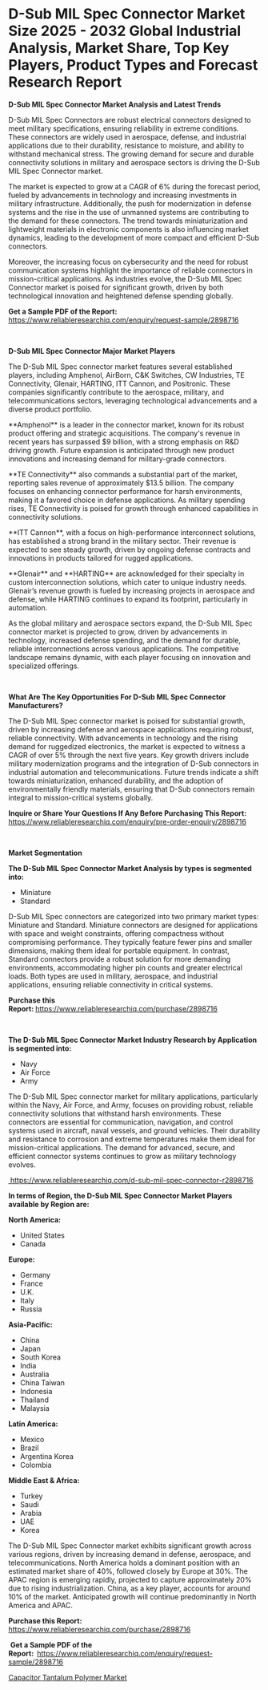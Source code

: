 <p><h1>D-Sub MIL Spec Connector Market Size 2025 - 2032 Global Industrial Analysis, Market Share, Top Key Players, Product Types and Forecast Research Report</h1></p><p><strong>D-Sub MIL Spec Connector Market Analysis and Latest Trends</strong></p>
<p><p>D-Sub MIL Spec Connectors are robust electrical connectors designed to meet military specifications, ensuring reliability in extreme conditions. These connectors are widely used in aerospace, defense, and industrial applications due to their durability, resistance to moisture, and ability to withstand mechanical stress. The growing demand for secure and durable connectivity solutions in military and aerospace sectors is driving the D-Sub MIL Spec Connector market.</p><p>The market is expected to grow at a CAGR of 6% during the forecast period, fueled by advancements in technology and increasing investments in military infrastructure. Additionally, the push for modernization in defense systems and the rise in the use of unmanned systems are contributing to the demand for these connectors. The trend towards miniaturization and lightweight materials in electronic components is also influencing market dynamics, leading to the development of more compact and efficient D-Sub connectors. </p><p>Moreover, the increasing focus on cybersecurity and the need for robust communication systems highlight the importance of reliable connectors in mission-critical applications. As industries evolve, the D-Sub MIL Spec Connector market is poised for significant growth, driven by both technological innovation and heightened defense spending globally.</p></p>
<p><strong>Get a Sample PDF of the Report:&nbsp;</strong> <a href="https://www.reliableresearchiq.com/enquiry/request-sample/2898716?utm_campaign=2297&utm_medium=2&utm_source=Github&utm_content=ia&utm_term=15032025&utm_id=d-sub-mil-spec-connector">https://www.reliableresearchiq.com/enquiry/request-sample/2898716</a></p>
<p>&nbsp;</p>
<p><strong>D-Sub MIL Spec Connector Major Market Players</strong></p>
<p><p>The D-Sub MIL Spec connector market features several established players, including Amphenol, AirBorn, C&K Switches, CW Industries, TE Connectivity, Glenair, HARTING, ITT Cannon, and Positronic. These companies significantly contribute to the aerospace, military, and telecommunications sectors, leveraging technological advancements and a diverse product portfolio.</p><p>**Amphenol** is a leader in the connector market, known for its robust product offering and strategic acquisitions. The company's revenue in recent years has surpassed $9 billion, with a strong emphasis on R&D driving growth. Future expansion is anticipated through new product innovations and increasing demand for military-grade connectors.</p><p>**TE Connectivity** also commands a substantial part of the market, reporting sales revenue of approximately $13.5 billion. The company focuses on enhancing connector performance for harsh environments, making it a favored choice in defense applications. As military spending rises, TE Connectivity is poised for growth through enhanced capabilities in connectivity solutions.</p><p>**ITT Cannon**, with a focus on high-performance interconnect solutions, has established a strong brand in the military sector. Their revenue is expected to see steady growth, driven by ongoing defense contracts and innovations in products tailored for rugged applications.</p><p>**Glenair** and **HARTING** are acknowledged for their specialty in custom interconnection solutions, which cater to unique industry needs. Glenair’s revenue growth is fueled by increasing projects in aerospace and defense, while HARTING continues to expand its footprint, particularly in automation.</p><p>As the global military and aerospace sectors expand, the D-Sub MIL Spec connector market is projected to grow, driven by advancements in technology, increased defense spending, and the demand for durable, reliable interconnections across various applications. The competitive landscape remains dynamic, with each player focusing on innovation and specialized offerings.</p></p>
<p>&nbsp;</p>
<p><strong>What Are The Key Opportunities For D-Sub MIL Spec Connector Manufacturers?</strong></p>
<p><p>The D-Sub MIL Spec connector market is poised for substantial growth, driven by increasing defense and aerospace applications requiring robust, reliable connectivity. With advancements in technology and the rising demand for ruggedized electronics, the market is expected to witness a CAGR of over 5% through the next five years. Key growth drivers include military modernization programs and the integration of D-Sub connectors in industrial automation and telecommunications. Future trends indicate a shift towards miniaturization, enhanced durability, and the adoption of environmentally friendly materials, ensuring that D-Sub connectors remain integral to mission-critical systems globally.</p></p>
<p><strong>Inquire or Share Your Questions If Any Before Purchasing This Report:</strong> <a href="https://www.reliableresearchiq.com/enquiry/pre-order-enquiry/2898716?utm_campaign=2297&utm_medium=2&utm_source=Github&utm_content=ia&utm_term=15032025&utm_id=d-sub-mil-spec-connector">https://www.reliableresearchiq.com/enquiry/pre-order-enquiry/2898716</a></p>
<p>&nbsp;</p>
<p><strong>Market Segmentation</strong></p>
<p><strong>The D-Sub MIL Spec Connector Market Analysis by types is segmented into:</strong></p>
<p><ul><li>Miniature</li><li>Standard</li></ul></p>
<p><p>D-Sub MIL Spec connectors are categorized into two primary market types: Miniature and Standard. Miniature connectors are designed for applications with space and weight constraints, offering compactness without compromising performance. They typically feature fewer pins and smaller dimensions, making them ideal for portable equipment. In contrast, Standard connectors provide a robust solution for more demanding environments, accommodating higher pin counts and greater electrical loads. Both types are used in military, aerospace, and industrial applications, ensuring reliable connectivity in critical systems.</p></p>
<p><strong>Purchase this Report:&nbsp;</strong><a href="https://www.reliableresearchiq.com/purchase/2898716?utm_campaign=2297&utm_medium=2&utm_source=Github&utm_content=ia&utm_term=15032025&utm_id=d-sub-mil-spec-connector">https://www.reliableresearchiq.com/purchase/2898716</a></p>
<p>&nbsp;</p>
<p><strong>The D-Sub MIL Spec Connector Market Industry Research by Application is segmented into:</strong></p>
<p><ul><li>Navy</li><li>Air Force</li><li>Army</li></ul></p>
<p><p>The D-Sub MIL Spec connector market for military applications, particularly within the Navy, Air Force, and Army, focuses on providing robust, reliable connectivity solutions that withstand harsh environments. These connectors are essential for communication, navigation, and control systems used in aircraft, naval vessels, and ground vehicles. Their durability and resistance to corrosion and extreme temperatures make them ideal for mission-critical applications. The demand for advanced, secure, and efficient connector systems continues to grow as military technology evolves.</p></p>
<p><a href="https://www.reliableresearchiq.com/d-sub-mil-spec-connector-r2898716?utm_campaign=2297&utm_medium=2&utm_source=Github&utm_content=ia&utm_term=15032025&utm_id=d-sub-mil-spec-connector">&nbsp;https://www.reliableresearchiq.com/d-sub-mil-spec-connector-r2898716</a></p>
<p><strong>In terms of Region, the D-Sub MIL Spec Connector Market Players available by Region are:</strong></p>
<p>
    <p> <strong> North America: </strong>
        <ul>
            <li>United States</li>
            <li>Canada</li>
        </ul>
        </p> 
    <p> <strong> Europe: </strong>
        <ul>
            <li>Germany</li>
            <li>France</li>
            <li>U.K.</li>
            <li>Italy</li>
            <li>Russia</li>
        </ul>
        </p> 
    <p> <strong> Asia-Pacific: </strong>
        <ul>
            <li>China</li>
            <li>Japan</li>
            <li>South Korea</li>
            <li>India</li>
            <li>Australia</li>
            <li>China Taiwan</li>
            <li>Indonesia</li>
            <li>Thailand</li>
            <li>Malaysia</li>
        </ul>
        </p> 
    <p> <strong> Latin America: </strong>
        <ul>
            <li>Mexico</li>
            <li>Brazil</li>
            <li>Argentina Korea</li>
            <li>Colombia</li>
        </ul>
        </p> 
    <p> <strong> Middle East & Africa: </strong>
        <ul>
            <li>Turkey</li>
            <li>Saudi</li>
            <li>Arabia</li>
            <li>UAE</li>
            <li>Korea</li>
        </ul>
    </p>
    </p>
<p><p>The D-Sub MIL Spec Connector market exhibits significant growth across various regions, driven by increasing demand in defense, aerospace, and telecommunications. North America holds a dominant position with an estimated market share of 40%, followed closely by Europe at 30%. The APAC region is emerging rapidly, projected to capture approximately 20% due to rising industrialization. China, as a key player, accounts for around 10% of the market. Anticipated growth will continue predominantly in North America and APAC.</p></p>
<p><strong>Purchase this Report: </strong><a href="https://www.reliableresearchiq.com/purchase/2898716?utm_campaign=2297&utm_medium=2&utm_source=Github&utm_content=ia&utm_term=15032025&utm_id=d-sub-mil-spec-connector">https://www.reliableresearchiq.com/purchase/2898716</a></p>
<p>&nbsp;<strong>Get a Sample PDF of the Report:&nbsp;&nbsp;</strong><a href="https://www.reliableresearchiq.com/enquiry/request-sample/2898716?utm_campaign=2297&utm_medium=2&utm_source=Github&utm_content=ia&utm_term=15032025&utm_id=d-sub-mil-spec-connector">https://www.reliableresearchiq.com/enquiry/request-sample/2898716</a></p>
<p><strong></strong></p>
<p><p><a href="https://github.com/AngelaWalsh696/Market-Research-Report-List-1/blob/main/capacitor-tantalum-polymer-market.md?utm_campaign=2297&utm_medium=2&utm_source=Github&utm_content=ia&utm_term=15032025&utm_id=d-sub-mil-spec-connector">Capacitor Tantalum Polymer Market</a></p></p>